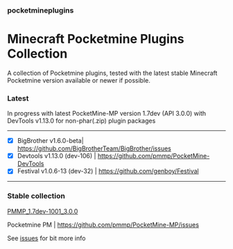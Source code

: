 ### pocketmineplugins

# Minecraft Pocketmine Plugins Collection

A collection of Pocketmine plugins, tested with the latest stable Minecraft Pocketmine version available or newer if possible.

### Latest 
In progress with latest PocketMine-MP version 1.7dev (API 3.0.0) 
with DevTools v1.13.0 for non-phar(.zip) plugin packages

---

- [x] BigBrother v1.6.0-beta| https://github.com/BigBrotherTeam/BigBrother/issues
- [x] Devtools v1.13.0 (dev-106) | https://github.com/pmmp/PocketMine-DevTools
- [x] Festival v1.0.6-13 (dev-32) | https://github.com/genboy/Festival 

--- 


### Stable collection
[PMMP_1.7dev-1001_3.0.0](https://github.com/genboy/pocketmineplugins/tree/PMMP_1.7dev-1001_3.0.0)


Pocketmine PM | https://github.com/pmmp/PocketMine-MP/issues

See [issues](https://github.com/genboy/pocketmineplugins/issues) for bit more info 
